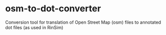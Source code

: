 # osm-to-dot-converter
Conversion tool for translation of Open Street Map (osm) files to annotated dot files (as used in RinSim)
